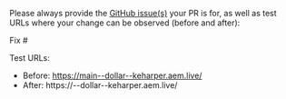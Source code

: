 Please always provide the [GitHub issue(s)](../issues) your PR is for, as well as test URLs where your change can be observed (before and after):

Fix #<gh-issue-id>

Test URLs:
- Before: https://main--dollar--keharper.aem.live/
- After: https://<branch>--dollar--keharper.aem.live/
